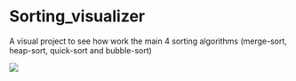 # Sorting_visualizer
A visual project to see how work the main 4 sorting algorithms (merge-sort, heap-sort, quick-sort and bubble-sort)

![](https://i.imgur.com/v3wAFBF.png)
